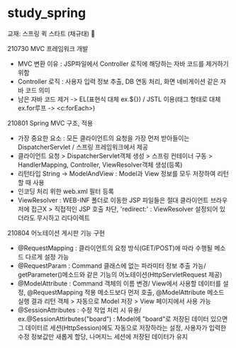 # study_spring
교재: 스프링 퀵 스타트 (채규태) 📗 

210730
MVC 프레임워크 개발
- MVC 변환 이유 : JSP파일에서 Controller 로직에 해당하는 자바 코드를 제거하기 위함
- Controller 로직 : 사용자 입력 정보 추출, DB 연동 처리, 화면 네비게이션 같은 자바 코드 의미
- 남은 자바 코드 제거 -> EL(표현식 대체 ex.${}) / JSTL 이용(태그 형태로 대체 ex.for루프 -> <c:forEach>)

210801
Spring MVC 구조, 적용
- 가장 중요한 요소 : 모든 클라이언트의 요청을 가장 먼저 받아들이는 DispatcherServlet / 스프링 프레임워크에서 제공
- 클라이언트 요청 > DispatcherServlet객체 생성 > 스프링 컨테이너 구동 > HandlerMapping, Controller, ViewResolver객체 생성(<bean>등록)
- 리턴타입 String -> ModelAndView : Model과 View 정보를 모두 저장하여 리턴할 때 사용
- 인코딩 처리 위한 web.xml 필터 등록
- ViewResolver : WEB-INF 폴더로 이동한 JSP 파일들은 절대 클라이언트 브라우저에 접근X > 직접적인 JSP 호출 차단,
  'redirect:' : ViewResolver 설정되어 있더라도 무시하고 리다이렉트
  
210804
어노테이션 게시판 기능 구현
- @RequestMapping : 클라이언트의 요청 방식(GET/POST)에 따라 수행될 메소드 다르게 설정 가능
- @RequestParam : Command 클래스에 없는 파라미터 정보 추출 가능/ getParameter()메소드와 같은 기능의 어노테이션(HttpServletRequest 제공)
- @ModelAttribute : Command 객체의 이름 변경/ View에서 사용할 데이터를 설정,
  @RequestMapping 적용 메소드보다 먼저 호출, @ModelAttribute 메소드 실행 결과 리턴 객체 > 자동으로 Model 저장 >  View 페이지에서 사용 가능
- @SessionAttributes : 수정 작업 처리 시 유용/ ex.@SessionAttirbutes("board") : Model에 "board"로 저장된 데이터 있으면 그 데이터르 세션(HttpSession)에도 자동으로 저장하라는 설정,
  사용자가 입력한 수정 정보값만 새롭게 할당, 나머지느 세션에 저장된 데이터가 유지
                                                             
